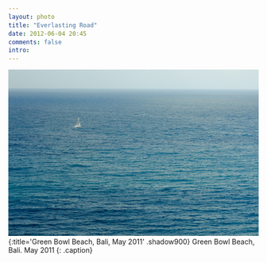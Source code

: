 ```yaml
---
layout: photo
title: "Everlasting Road"
date: 2012-06-04 20:45
comments: false
intro: 
---
```

![image](/images/DSC_5884.jpg)
{:title='Green Bowl Beach, Bali, May 2011' .shadow900}
Green Bowl Beach, Bali. May 2011
{: .caption}
